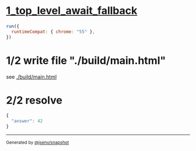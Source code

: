 # [1_top_level_await_fallback](../../top_level_await_build.test.mjs#L27)

```js
run({
  runtimeCompat: { chrome: "55" },
})
```

# 1/2 write file "./build/main.html"

see [./build/main.html](./build/main.html)

# 2/2 resolve

```js
{
  "answer": 42
}
```

---

<sub>
  Generated by <a href="https://github.com/jsenv/core/tree/main/packages/independent/snapshot">@jsenv/snapshot</a>
</sub>
